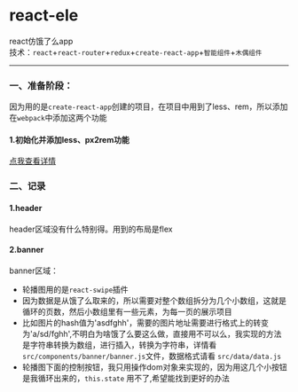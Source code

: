 # react-ele
react仿饿了么app    
技术：`react`+`react-router`+`redux`+`create-react-app`+`智能组件`+`木偶组件`    
******************************************************
### 一、准备阶段：    
因为用的是`create-react-app`创建的项目，在项目中用到了less、rem，所以添加在`webpack`中添加这两个功能    
    
#### 1.初始化并添加less、px2rem功能    
[点我查看详情](https://ymbo.github.io/2017/09/06/create-react-app%E9%85%8D%E7%BD%AEwebpack/)    
    
### 二、记录    
#### 1.header
header区域没有什么特别得。用到的布局是flex    
#### 2.banner
banner区域：    
* 轮播图用的是`react-swipe`插件    
* 因为数据是从饿了么取来的，所以需要对整个数组拆分为几个小数组，这就是循环的页数，然后小数组里有一些元素，为每一页的展示项目    
* 比如图片的hash值为'asdfghh'，需要的图片地址需要进行格式上的转变为'a/sd/fghh',不明白为啥饿了么要这么做，直接用不可以么，我实现的方法是字符串转换为数组，进行插入，转换为字符串，详情看`src/components/banner/banner.js`文件，数据格式请看  `src/data/data.js`
* 轮播图下面的控制按钮，我只用操作dom对象来实现的，因为用这几个小按钮是我循环出来的，`this.state` 用不了,希望能找到更好的办法
